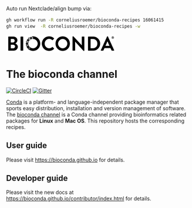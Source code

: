 Auto run Nextclade/align bump via:

```bash
gh workflow run -R corneliusroemer/bioconda-recipes 16061415
gh run view  -R corneliusroemer/bioconda-recipes -w
```

![](https://raw.githubusercontent.com/bioconda/bioconda-recipes/master/logo/bioconda_monochrome_small.png
 "Bioconda")

# The bioconda channel

[![CircleCI](https://circleci.com/gh/bioconda/bioconda-recipes/tree/master.svg?style=shield)](https://circleci.com/gh/bioconda/bioconda-recipes/tree/master)
[![Gitter](https://badges.gitter.im/bioconda/bioconda-recipes.svg)](https://gitter.im/bioconda/Lobby?utm_source=badge&utm_medium=badge&utm_campaign=pr-badge)

[Conda](http://anaconda.org) is a platform- and language-independent package
manager that sports easy distribution, installation and version management of
software.  The [bioconda channel](https://anaconda.org/bioconda) is a Conda
channel providing bioinformatics related packages for **Linux** and **Mac OS**.
This repository hosts the corresponding recipes.

## User guide

Please visit https://bioconda.github.io for details. 

## Developer guide

Please visit the new docs at https://bioconda.github.io/contributor/index.html for details.

